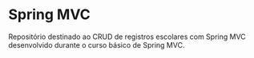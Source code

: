 # Spring MVC

Repositório destinado ao CRUD de registros escolares com Spring MVC desenvolvido durante o curso básico de Spring MVC.
